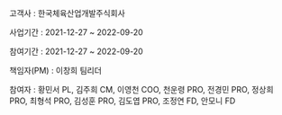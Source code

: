 고객사 : 한국체육산업개발주식회사

사업기간 : 2021-12-27 ~ 2022-09-20

참여기간 : 2021-12-27 ~ 2022-09-20

책임자(PM) : 이창희 팀리더

참여자 : 황민서 PL, 김주희 CM, 이영천 COO, 천운령 PRO, 전경민 PRO, 정상희 PRO, 최형석 PRO, 김성훈 PRO, 김도엽 PRO, 조정연 FD, 안모니 FD
